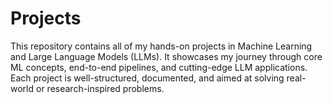 # Projects
This repository contains all of my hands-on projects in Machine Learning and Large Language Models (LLMs). It showcases my journey through core ML concepts, end-to-end pipelines, and cutting-edge LLM applications. Each project is well-structured, documented, and aimed at solving real-world or research-inspired problems.
